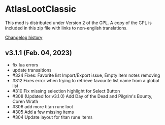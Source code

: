 # AtlasLootClassic

This mod is distributed under Version 2 of the GPL.  A copy of the GPL is included in this zip file with links to non-english translations.

[Changelog history](https://github.com/Hoizame/AtlasLootClassic/blob/master/AtlasLootClassic/Documentation/Release_Notes.md)

## v3.1.1 (Feb. 04, 2023)

- fix lua errors
- update transaltions
- #324 Fixes: Favorite list Import/Export issue, Empty item notes removing
- #312 Fixes error when trying to retrieve favourite list name from a global list
- #310 Fix missing selection highlight for Select Button
- #308 (Updated for v3.1.0) Add Day of the Dead and Pilgrim's Bounty, Coren Wrath
- #306 add more titan rune loot
- #305 Add a few missing items
- #304 Update layout for titan rune items
